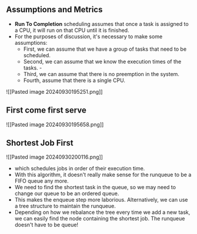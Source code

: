 ## Assumptions and Metrics 
- **Run To Completion** scheduling assumes that once a task is assigned to a CPU, it will run on that CPU until it is finished.
- For the purposes of discussion, it's necessary to make some assumptions: 
	- First, we can assume that we have a group of tasks that need to be scheduled. 
	- Second, we can assume that we know the execution times of the tasks. -
	- Third, we can assume that there is no preemption in the system.
	- Fourth, assume that there is a single CPU.

![[Pasted image 20240930195251.png]]

## First come first serve 

![[Pasted image 20240930195658.png]]

## Shortest Job First 

![[Pasted image 20240930200116.png]]
- which schedules jobs in order of their execution time.
- With this algorithm, it doesn't really make sense for the runqueue to be a FIFO queue any more. 
- We need to find the shortest task in the queue, so we may need to change our queue to be an ordered queue. 
- This makes the enqueue step more laborious. Alternatively, we can use a tree structure to maintain the runqueue. 
- Depending on how we rebalance the tree every time we add a new task, we can easily find the node containing the shortest job. The runqueue doesn't have to be queue!


